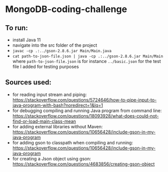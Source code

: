 # MongoDB-coding-challenge

## To run:
- install Java 11
- navigate into the src folder of the project
- `javac -cp .:../gson-2.8.6.jar Main/Main.java`
- `cat path-to-json-file.json | java -cp .:../gson-2.8.6.jar Main/Main`
where `path-to-json-file.json` is for instance `../basic.json` for the test file I added
for testing purposes

## Sources used:
- for reading input stream and piping: https://stackoverflow.com/questions/5724646/how-to-pipe-input-to-java-program-with-bash?noredirect=1&lq=1
- for debugging compiling and running Java program from command line: https://stackoverflow.com/questions/18093928/what-does-could-not-find-or-load-main-class-mean
- for adding external libraries without Maven: https://stackoverflow.com/questions/10656428/include-gson-in-my-java-program
- for adding gson to classpath when compiling and running: https://stackoverflow.com/questions/10656428/include-gson-in-my-java-program
- for creating a Json object using gson: https://stackoverflow.com/questions/4683856/creating-gson-object
